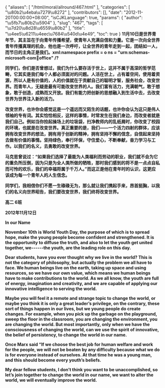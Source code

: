 {
    "aliases": [
        "/html/moral/allround/467.html"
    ],
    "categories": [
        "\u80b2\u4eba\u7279\u8272"
    ],
    "contributors": [],
    "date": "2012-11-20T00:00:00+08:00",
    "isCJKLanguage": true,
    "params": {
        "author": "\u5fb7\u80b2\u5904"
    },
    "slug": "467",
    "tags": [
        "\u7d20\u8d28\u6559\u80b2"
    ],
    "title": "\u4ee5\u6211\u4eec\u7684\u540d\u4e49",
    "toc": true
}
**11月10日是世界青年节，其主旨在于向青年传播希望，使青年人充满自信和力量。它是一次向全世界青年传播真理的机会，他也是一次呼吁，让全世界的青年走到一起，团结如一人，而节日的主角正是我们。xml:namespace prefix = o ns = "urn:schemas-microsoft-com:office:office" /?**

**同学们，你们是否曾想过，我们为什么要存活于世上，这并不属于高深的哲学范畴，它其实是我们每个人都必须面对的问题。人活在世上，占有着空间，使用着资源，所以人是有价值的，人的价值就在于贡献自己的聪明才智，服务社会，改变世界。而青年人，无疑是最有可能改变世界的人。我们富有活力，充满朝气，敢于想象，敢于创造，成熟而又开放。我们有能力把创新的思想融入到生活中去，去改变世界为世界注入新的活力。**

**改变世界，也许你会感觉这是一个遥远而又陌生的话题，也许你会认为这只是伟人领袖的专有词。其实恰恰相反，这样的事情，时常发生在我们身边，而改变者就是我们自己。例如当你捡起操场上的垃圾袋，扫净教师内的乱纸屑时，你改变了校园的环境，也就是在改变世界。真正重要的是，我们——一个活力四射的群体，应该拥有改变世界的想法，拥有用于创新的精神，拥有坚持不懈的信念，自信起来坚持去做有价值的事情。坚持绿色，奉行环保，守住爱心，不断奉献，奋力学习与工作。以我们的名义，去勇敢的改变世界。**

**马克思曾说过：“如果我们选择了最能为人类福利而劳动的职业，我们就不会为它的重负所压倒，因为只是为全人类所做的牺牲，那时我们感到的将不是一点点自私而可怜的欢乐，我们的幸福将属于千万人。”而这正是他在青年时的认识，这更应该成为每一个青年人的人生信念。**

**同学们，我相信你们不愿一生碌碌无为，那么就让我们携起手来，昂首挺胸，以我们的名义向世界昭告，我们要改变世界，我们终将改变世界。**

**高二 6班**

**2012年11月12日**

**In our Name** 

**November 10th is World Youth Day, the purpose of which is to spread hope, make the young people become confident and strengthened. It is the opportunity to diffuse the truth, and also to let the youth get united together, we------the youth, are the leading role on this day.**

**Dear students, have you ever thought why we live in the world? This is not the category of philosophy, but actually the problem we all have to face. We human beings live on the earth, taking up space and using resources, so we have our own value, which means we human beings have to make contributions to the world. As we all know, the youth are full of energy, imagination and creativity, and we are capable of applying our innovative intelligence to serving the world.**

**Maybe you will feel it a remote and strange topic to change the world, or maybe you think it is only a great leader’s privilege, on the contrary, these sort of things happen in our lives, but we young people do create changes. For example, when you pick up the garbage on the playground, sweep the floor in the classroom, you are changing the environment, you are changing the world. But most importantly, only when we have the consciousness of changing the world, can we use the spirit of innovative, the belief of persistency, to change the world in our name.**

**Once Marx said “If we choose the best job for human welfare and work for the people, we will not be beaten by any difficulty because what we do is for everyone instead of ourselves. At that time he was a young man, and this should become every youth’s beliefs.**

**My dear fellow students, I don’t think you want to be unaccomplished, so let’s join together to change the world in our name, we want to alter the world, we will eventually improve the world.**

